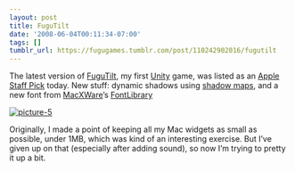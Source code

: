 ```yaml
---
layout: post
title: FuguTilt
date: '2008-06-04T00:11:34-07:00'
tags: []
tumblr_url: https://fugugames.tumblr.com/post/110242902016/fugutilt
---
```

The latest version of [FuguTilt](http://www.apple.com/downloads/dashboard/games/fugutilt.html), my first [Unity](http://unity3d.com/) game, was listed as an [Apple Staff Pick](http://www.apple.com/downloads/dashboard/) today. New stuff: dynamic shadows using [shadow maps](http://en.wikipedia.org/wiki/Shadow_mapping), and a new font from [MacXWare](http://www.macxware.com/site/index.html)’s [FontLibrary](http://www.macxware.com/site/products/FontLibrary/overview.html)

[![](http://itshardtofondlepenguins.com/wp-content/uploads/2008/06/picture-5-300x222.png "picture-5")](http://itshardtofondlepenguins.com/wp-content/uploads/2008/06/picture-5.png)

Originally, I made a point of keeping all my Mac widgets as small as possible, under 1MB, which was kind of an interesting exercise. But I’ve given up on that (especially after adding sound), so now I’m trying to pretty it up a bit.

